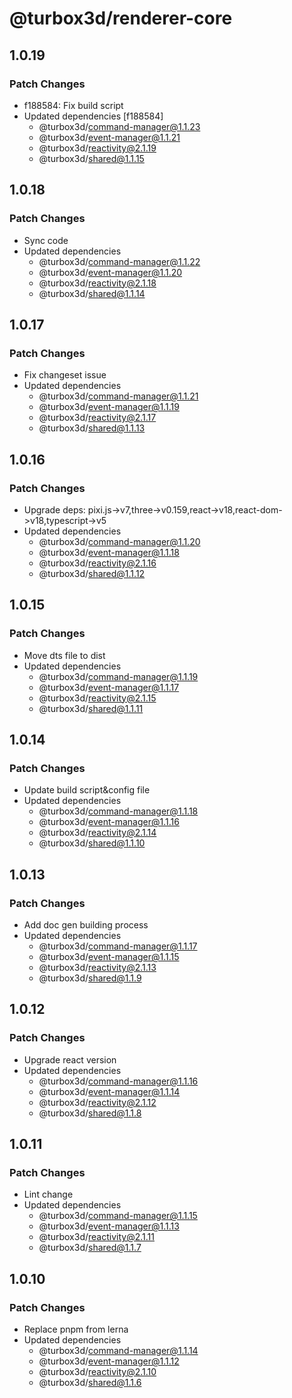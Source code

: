 # @turbox3d/renderer-core

## 1.0.19

### Patch Changes

- f188584: Fix build script
- Updated dependencies [f188584]
  - @turbox3d/command-manager@1.1.23
  - @turbox3d/event-manager@1.1.21
  - @turbox3d/reactivity@2.1.19
  - @turbox3d/shared@1.1.15

## 1.0.18

### Patch Changes

- Sync code
- Updated dependencies
  - @turbox3d/command-manager@1.1.22
  - @turbox3d/event-manager@1.1.20
  - @turbox3d/reactivity@2.1.18
  - @turbox3d/shared@1.1.14

## 1.0.17

### Patch Changes

- Fix changeset issue
- Updated dependencies
  - @turbox3d/command-manager@1.1.21
  - @turbox3d/event-manager@1.1.19
  - @turbox3d/reactivity@2.1.17
  - @turbox3d/shared@1.1.13

## 1.0.16

### Patch Changes

- Upgrade deps: pixi.js->v7,three->v0.159,react->v18,react-dom->v18,typescript->v5
- Updated dependencies
  - @turbox3d/command-manager@1.1.20
  - @turbox3d/event-manager@1.1.18
  - @turbox3d/reactivity@2.1.16
  - @turbox3d/shared@1.1.12

## 1.0.15

### Patch Changes

- Move dts file to dist
- Updated dependencies
  - @turbox3d/command-manager@1.1.19
  - @turbox3d/event-manager@1.1.17
  - @turbox3d/reactivity@2.1.15
  - @turbox3d/shared@1.1.11

## 1.0.14

### Patch Changes

- Update build script&config file
- Updated dependencies
  - @turbox3d/command-manager@1.1.18
  - @turbox3d/event-manager@1.1.16
  - @turbox3d/reactivity@2.1.14
  - @turbox3d/shared@1.1.10

## 1.0.13

### Patch Changes

- Add doc gen building process
- Updated dependencies
  - @turbox3d/command-manager@1.1.17
  - @turbox3d/event-manager@1.1.15
  - @turbox3d/reactivity@2.1.13
  - @turbox3d/shared@1.1.9

## 1.0.12

### Patch Changes

- Upgrade react version
- Updated dependencies
  - @turbox3d/command-manager@1.1.16
  - @turbox3d/event-manager@1.1.14
  - @turbox3d/reactivity@2.1.12
  - @turbox3d/shared@1.1.8

## 1.0.11

### Patch Changes

- Lint change
- Updated dependencies
  - @turbox3d/command-manager@1.1.15
  - @turbox3d/event-manager@1.1.13
  - @turbox3d/reactivity@2.1.11
  - @turbox3d/shared@1.1.7

## 1.0.10

### Patch Changes

- Replace pnpm from lerna
- Updated dependencies
  - @turbox3d/command-manager@1.1.14
  - @turbox3d/event-manager@1.1.12
  - @turbox3d/reactivity@2.1.10
  - @turbox3d/shared@1.1.6

